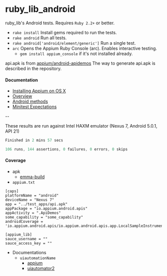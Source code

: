 ruby_lib_android
=====================

ruby_lib's Android tests. Requires `Ruby 2.2+` or better.

- `rake install` Install gems required to run the tests.
- `rake android` Run all tests.
- `rake android['android/element/generic']` Run a single test.
- `arc` Opens the Appium Ruby Console (arc). Enables interactive testing.
  - `gem install appium_console` if it's not installed already.

api.apk is from [appium/android-apidemos](https://github.com/appium/android-apidemos)
The way to generate api.apk is described in the repository.

#### Documentation

- [Installing Appium on OS X](https://github.com/appium/ruby_console/blob/master/osx.md)
- [Overview](https://github.com/appium/ruby_lib/blob/master/docs/docs.md) 
- [Android methods](https://github.com/appium/ruby_lib/blob/master/docs/android_docs.md)
- [Minitest Expectations](http://ruby-doc.org/stdlib-1.9.3/libdoc/minitest/spec/rdoc/MiniTest/Expectations.html)

--

These results are run against Intel HAXM emulator (Nexus 7, Android 5.0.1, API 21)

```java
Finished in 2 mins 57 secs

106 runs, 144 assertions, 0 failures, 0 errors, 0 skips
```

#### Coverage

- apk
    - [emma-build](https://github.com/appium/android-apidemos/blob/a20597cb97238bf43c073500444b9428fab53f50/README.md#emma-build-for-testing-code-coverage)
- `appium.txt`
```apple js
[caps]
platformName = "android"
deviceName = "Nexus 7"
app = "../test_apps/api.apk"
appPackage = "io.appium.android.apis"
appActivity = ".ApiDemos"
some_capability = "some_capability"
androidCoverage = 'io.appium.android.apis/io.appium.android.apis.app.LocalSampleInstrumentation'

[appium_lib]
sauce_username = ""
sauce_access_key = ""
```
- Documentations
    - `uiautomationName`
        - [appium](https://github.com/appium/appium/blob/0.18.x/docs/en/android_coverage.md)
        - [uiautomator2](https://github.com/Sw0rdstream/appium/blob/6f11ede8df88d99ef90bc2776b8e9e26f7329242/docs/en/writing-running-appium/android_coverage.md)
